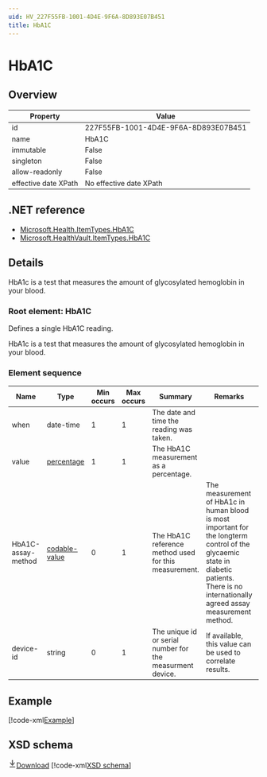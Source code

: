 ```yaml
---
uid: HV_227F55FB-1001-4D4E-9F6A-8D893E07B451
title: HbA1C
---
```


# HbA1C

## Overview

Property|Value
---|---
id|227F55FB-1001-4D4E-9F6A-8D893E07B451
name|HbA1C
immutable|False
singleton|False
allow-readonly|False
effective date XPath|No effective date XPath

## .NET reference
- [Microsoft.Health.ItemTypes.HbA1C](https://docs.microsoft.com/dotnet/api/microsoft.health.itemtypes.hba1c)
- [Microsoft.HealthVault.ItemTypes.HbA1C](https://docs.microsoft.com/dotnet/api/microsoft.healthvault.itemtypes.hba1c)

## Details
HbA1c is a test that measures the amount of glycosylated hemoglobin in your blood.

<a name='HbA1C'></a>

### Root element: HbA1C

Defines a single HbA1C reading.

HbA1c is a test that measures the amount of glycosylated hemoglobin in your blood.

### Element sequence

Name|Type|Min occurs|Max occurs|Summary|Remarks|Preferred Vocabulary
---|---|---|---|---|---|---
when|date-time|1|1|The date and time the reading was taken.||
value|[percentage](xref:HV_3e730686-781f-4616-aa0d-817bba8eb141#percentage)|1|1|The HbA1C measurement as a percentage.||
HbA1C-assay-method|[codable-value](xref:HV_3e730686-781f-4616-aa0d-817bba8eb141#codable-value)|0|1|The HbA1C reference method used for this measurement.|The measurement of HbA1c in human blood is most important for the longterm control of the glycaemic state in diabetic patients. There is no internationally agreed assay measurement method.|[HbA1C-assay-method](xref:HV_f32a02f2-6576-4bf1-a43c-4dba903063b4)
device-id|string|0|1|The unique id or serial number for the measurment device.|If available, this value can be used to correlate results.|

## Example
[!code-xml[Example](sample-xml/227F55FB-1001-4D4E-9F6A-8D893E07B451.xml)]

## XSD schema
[![Download](/healthvault/images/download.png)Download](xsd/HbA1C.xsd)
[!code-xml[XSD schema](xsd/HbA1C.xsd)]
